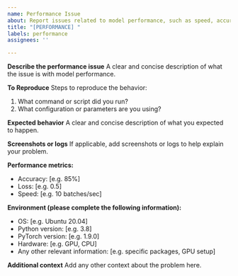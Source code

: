 ```yaml
---
name: Performance Issue
about: Report issues related to model performance, such as speed, accuracy, etc.
title: "[PERFORMANCE] "
labels: performance
assignees: ''

---
```


**Describe the performance issue**
A clear and concise description of what the issue is with model performance.

**To Reproduce**
Steps to reproduce the behavior:
1. What command or script did you run?
2. What configuration or parameters are you using?

**Expected behavior**
A clear and concise description of what you expected to happen.

**Screenshots or logs**
If applicable, add screenshots or logs to help explain your problem.

**Performance metrics:**
 - Accuracy: [e.g. 85%]
 - Loss: [e.g. 0.5]
 - Speed: [e.g. 10 batches/sec]

**Environment (please complete the following information):**
 - OS: [e.g. Ubuntu 20.04]
 - Python version: [e.g. 3.8]
 - PyTorch version: [e.g. 1.9.0]
 - Hardware: [e.g. GPU, CPU]
 - Any other relevant information: [e.g. specific packages, GPU setup]

**Additional context**
Add any other context about the problem here.
